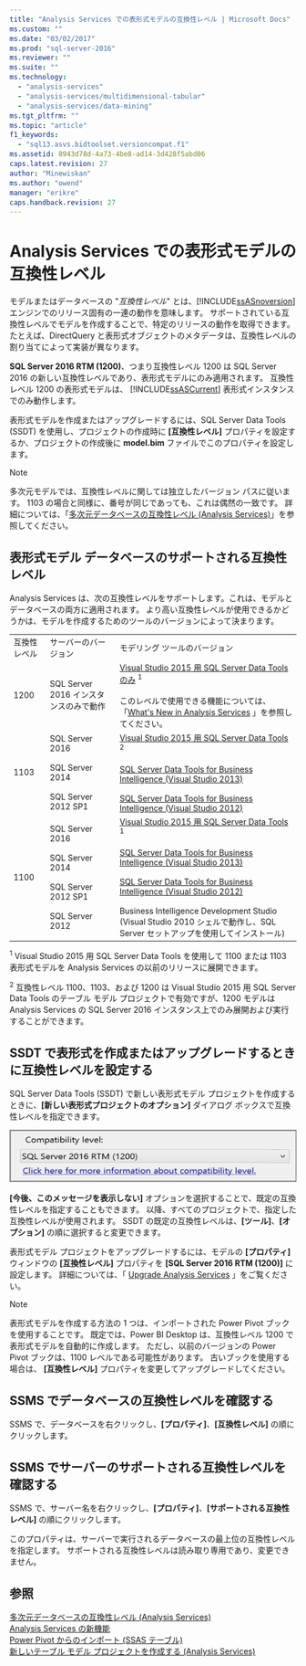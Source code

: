```yaml
---
title: "Analysis Services での表形式モデルの互換性レベル | Microsoft Docs"
ms.custom: ""
ms.date: "03/02/2017"
ms.prod: "sql-server-2016"
ms.reviewer: ""
ms.suite: ""
ms.technology: 
  - "analysis-services"
  - "analysis-services/multidimensional-tabular"
  - "analysis-services/data-mining"
ms.tgt_pltfrm: ""
ms.topic: "article"
f1_keywords: 
  - "sql13.asvs.bidtoolset.versioncompat.f1"
ms.assetid: 8943d78d-4a73-4be8-ad14-3d428f5abd06
caps.latest.revision: 27
author: "Minewiskan"
ms.author: "owend"
manager: "erikre"
caps.handback.revision: 27
---
```

# Analysis Services での表形式モデルの互換性レベル
  モデルまたはデータベースの "*互換性レベル*" とは、[!INCLUDE[ssASnoversion](../../includes/ssasnoversion-md.md)] エンジンでのリリース固有の一連の動作を意味します。 サポートされている互換性レベルでモデルを作成することで、特定のリリースの動作を取得できます。 たとえば、DirectQuery と表形式オブジェクトのメタデータは、互換性レベルの割り当てによって実装が異なります。  
  
 **SQL Server 2016 RTM (1200)**、つまり互換性レベル 1200 は SQL Server 2016 の新しい互換性レベルであり、表形式モデルにのみ適用されます。  互換性レベル 1200 の表形式モデルは、 [!INCLUDE[ssASCurrent](../../includes/ssascurrent-md.md)] 表形式インスタンスでのみ動作します。  
  
 表形式モデルを作成またはアップグレードするには、SQL Server Data Tools (SSDT) を使用し、プロジェクトの作成時に **[互換性レベル]** プロパティを設定するか、プロジェクトの作成後に **model.bim** ファイルでこのプロパティを設定します。  
  
> [!NOTE]  
>  多次元モデルでは、互換性レベルに関しては独立したバージョン パスに従います。 1103 の場合と同様に、番号が同じであっても、これは偶然の一致です。 詳細については、「[多次元データベースの互換性レベル &#40;Analysis Services&#41;](../../analysis-services/multidimensional-models/compatibility-level-of-a-multidimensional-database-analysis-services.md)」を参照してください。  
  
## 表形式モデル データベースのサポートされる互換性レベル  
 Analysis Services は、次の互換性レベルをサポートします。これは、モデルとデータベースの両方に適用されます。  より高い互換性レベルが使用できるかどうかは、モデルを作成するためのツールのバージョンによって決まります。  
  
||||  
|-|-|-|  
|互換性レベル|サーバーのバージョン|モデリング ツールのバージョン|  
|1200|SQL Server 2016 インスタンスのみで動作|[Visual Studio 2015 用 SQL Server Data Tools のみ](http://go.microsoft.com/fwlink/?LinkID=690931) <sup>1</sup><br /><br /> このレベルで使用できる機能については、「[What's New in Analysis Services](../../analysis-services/what-s-new-in-analysis-services.md) 」を参照してください。|  
|1103|SQL Server 2016<br /><br /> SQL Server 2014<br /><br /> SQL Server 2012 SP1|[Visual Studio 2015 用 SQL Server Data Tools](http://go.microsoft.com/fwlink/?LinkID=690931) <sup>2</sup><br /><br /> [SQL Server Data Tools for Business Intelligence (Visual Studio 2013)](https://www.microsoft.com/en-us/download/details.aspx?id=42313)<br /><br /> [SQL Server Data Tools for Business Intelligence (Visual Studio 2012)](http://www.microsoft.com/en-us/download/details.aspx?id=36843)|  
|1100|SQL Server 2016<br /><br /> SQL Server 2014<br /><br /> SQL Server 2012 SP1<br /><br /> SQL Server 2012|[Visual Studio 2015 用 SQL Server Data Tools](http://go.microsoft.com/fwlink/?LinkID=690931) <sup>1</sup><br /><br /> [SQL Server Data Tools for Business Intelligence (Visual Studio 2013)](https://www.microsoft.com/en-us/download/details.aspx?id=42313)<br /><br /> [SQL Server Data Tools for Business Intelligence (Visual Studio 2012)](http://www.microsoft.com/en-us/download/details.aspx?id=36843)<br /><br /> Business Intelligence Development Studio (Visual Studio 2010 シェルで動作し、SQL Server セットアップを使用してインストール)|  
  
 <sup>1</sup> Visual Studio 2015 用 SQL Server Data Tools を使用して 1100 または 1103 表形式モデルを Analysis Services の以前のリリースに展開できます。  
  
 <sup>2</sup> 互換性レベル 1100、1103、および 1200 は Visual Studio 2015 用 SQL Server Data Tools のテーブル モデル プロジェクトで有効ですが、1200 モデルは Analysis Services の SQL Server 2016 インスタンス上でのみ展開および実行することができます。  
  
## SSDT で表形式を作成またはアップグレードするときに互換性レベルを設定する  
 SQL Server Data Tools (SSDT) で新しい表形式モデル プロジェクトを作成するときに、**[新しい表形式プロジェクトのオプション]** ダイアログ ボックスで互換性レベルを指定できます。  
  
 ![ssas_tabularproject_compat1200](../../analysis-services/tabular-models/media/ssas-tabularproject-compat1200.jpg "ssas_tabularproject_compat1200")  
  
 **[今後、このメッセージを表示しない]** オプションを選択することで、既定の互換性レベルを指定することもできます。 以降、すべてのプロジェクトで、指定した互換性レベルが使用されます。 SSDT の既定の互換性レベルは、**[ツール]**、**[オプション]** の順に選択すると変更できます。  
  
 表形式モデル プロジェクトをアップグレードするには、モデルの **[プロパティ]** ウィンドウの **[互換性レベル]** プロパティを **[SQL Server 2016 RTM (1200)]** に設定します。  詳細については、「 [Upgrade Analysis Services](../../database-engine/install-windows/upgrade-analysis-services.md) 」をご覧ください。  
  
> [!NOTE]  
>  表形式モデルを作成する方法の 1 つは、インポートされた Power Pivot ブックを使用することです。 既定では、Power BI Desktop は、互換性レベル 1200 で表形式モデルを自動的に作成します。 ただし、以前のバージョンの Power Pivot ブックは、1100 レベルである可能性があります。 古いブックを使用する場合は、 **[互換性レベル]** プロパティを変更してアップグレードしてください。  
  
## SSMS でデータベースの互換性レベルを確認する  
 SSMS で、データベースを右クリックし、**[プロパティ]**、**[互換性レベル]** の順にクリックします。  
  
## SSMS でサーバーのサポートされる互換性レベルを確認する  
 SSMS で、サーバー名を右クリックし、**[プロパティ]**、**[サポートされる互換性レベル]** の順にクリックします。  
  
 このプロパティは、サーバーで実行されるデータベースの最上位の互換性レベルを指定します。  サポートされる互換性レベルは読み取り専用であり、変更できません。  
  
## 参照  
 [多次元データベースの互換性レベル &#40;Analysis Services&#41;](../../analysis-services/multidimensional-models/compatibility-level-of-a-multidimensional-database-analysis-services.md)   
 [Analysis Services の新機能](../../analysis-services/what-s-new-in-analysis-services.md)   
 [Power Pivot からのインポート &#40;SSAS テーブル&#41;](../../analysis-services/tabular-models/import-from-power-pivot-ssas-tabular.md)   
 [新しいテーブル モデル プロジェクトを作成する &#40;Analysis Services&#41;](../../analysis-services/tabular-models/create-a-new-tabular-model-project-analysis-services.md)  
  
  